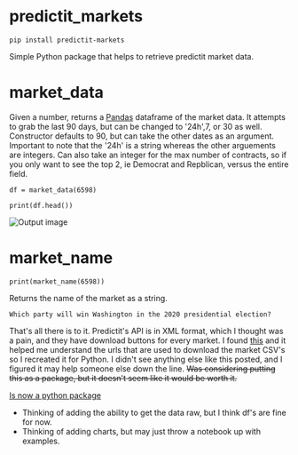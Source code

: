 # predictit_markets

`pip install predictit-markets`

Simple Python package that helps to retrieve predictit market data. 

# market_data
Given a number, returns a [Pandas](https://pandas.pydata.org/docs/) dataframe of the market data. It attempts to grab the last 90 days, but can be changed to '24h',7, or 30 as well. Constructor defaults to 90, but can take the other dates as an argument. Important to note that the '24h' is a string whereas the other arguements are integers.
Can also take an integer for the max number of contracts, so if you only want to see the top 2, ie Democrat and Repblican, versus the entire field. 

`df = market_data(6598)`

`print(df.head())`

![Output image](https://raw.githubusercontent.com/tuttlepower/predictit_markets/master/predictit_markets/images/output_example.PNG")

# market_name

`print(market_name(6598))`

Returns the name of the market as a string. 

`Which party will win Washington in the 2020 presidential election?`

That's all there is to it. Predictit's API is in XML format, which I thought was a pain, and they have download buttons for every market. I found [this](https://gist.github.com/kiernann/bf5ba187a5070ecb6cfe34db76860c45) and it helped me understand the urls that are used to download the market CSV's so I recreated it for Python. I didn't see anything else like this posted, and I figured it may help someone else down the line. ~~Was considering putting this as a package, but it doesn't seem like it would be worth it.~~

[Is now a python package](https://pypi.org/project/predictit-markets/#description)

- Thinking of adding the ability to get the data raw, but I think df's are fine for now. 
- Thinking of adding charts, but may just throw a notebook up with examples.